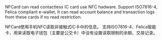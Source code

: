 NFCard can read contactless IC card use NFC hadware.
Support ISO7816-4, Felica compliant e-wallet, It can read account balance and transaction logs from these cards if no read restriction.

NFCard使用手机NFC读取非接触式IC卡中的信息。
支持ISO7816-4、Felica智能卡，用来读取电子钱包（主要是公交卡）中没有设置读取限制的余额、交易记录。